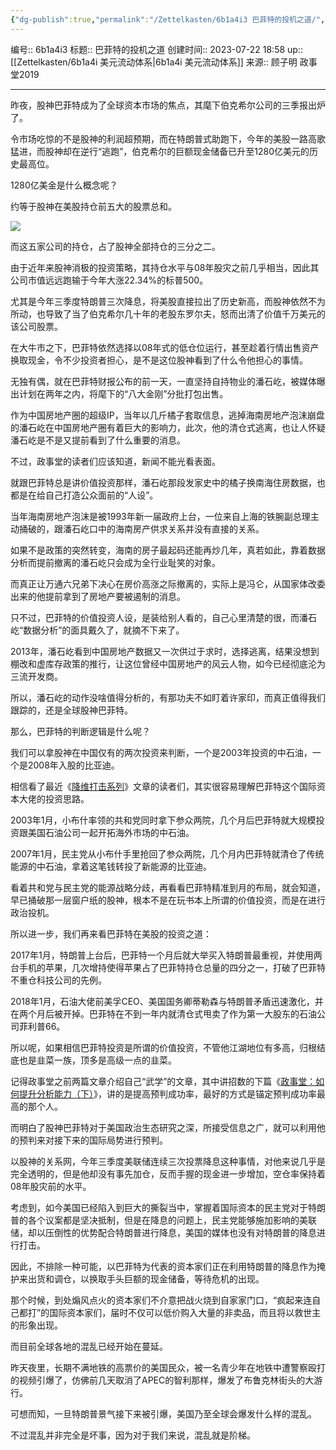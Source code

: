 ```yaml
---
{"dg-publish":true,"permalink":"/Zettelkasten/6b1a4i3 巴菲特的投机之道/","dgPassFrontmatter":true}
---
```


编号:: 6b1a4i3
标题:: 巴菲特的投机之道
创建时间:: 2023-07-22 18:58
up:: [[Zettelkasten/6b1a4i 美元流动体系\|6b1a4i 美元流动体系]]
来源:: 顾子明 政事堂2019

---

昨夜，股神巴菲特成为了全球资本市场的焦点，其麾下伯克希尔公司的三季报出炉了。

令市场吃惊的不是股神的利润超预期，而在特朗普式助跑下，今年的美股一路高歌猛进，而股神却在逆行“逃跑”，伯克希尔的巨额现金储备已升至1280亿美元的历史最高位。

1280亿美金是什么概念呢？

约等于股神在美股持仓前五大的股票总和。

![](/img/user/attachment/640-27.png)

而这五家公司的持仓，占了股神全部持仓的三分之二。

由于近年来股神消极的投资策略，其持仓水平与08年股灾之前几乎相当，因此其公司市值远远跑输于今年大涨22.34%的标普500。

尤其是今年三季度特朗普三次降息，将美股直接拉出了历史新高，而股神依然不为所动，也导致了当了伯克希尔几十年的老股东罗尔夫，怒而出清了价值千万美元的该公司股票。

在大牛市之下，巴菲特依然选择以08年式的低仓位运行，甚至趁着行情出售资产换取现金，令不少投资者担心，是不是这位股神看到了什么令他担心的事情。

无独有偶，就在巴菲特财报公布的前一天，一直坚持自持物业的潘石屹，被媒体曝出计划在两年之内，将麾下的“八大金刚”分批打包出售。

作为中国房地产圈的超级IP，当年以几斤橘子套取信息，逃掉海南房地产泡沫崩盘的潘石屹在中国房地产圈有着巨大的影响力，此次，他的清仓式逃离，也让人怀疑潘石屹是不是又提前看到了什么重要的消息。

不过，政事堂的读者们应该知道，新闻不能光看表面。

就跟巴菲特总是讲价值投资那样，潘石屹那段发家史中的橘子换南海住房数据，也都是在给自己打造公众面前的“人设”。

当年海南房地产泡沫是被1993年新一届政府上台，一位来自上海的铁腕副总理主动捅破的，跟潘石屹口中的海南房产供求关系并没有直接的关系。

如果不是政策的突然转变，海南的房子最起码还能再炒几年，真若如此，靠着数据分析而提前撤离的潘石屹只会成为全行业耻笑的对象。

而真正让万通六兄弟下决心在房价高涨之际撤离的，实际上是冯仑，从国家体改委出来的他提前拿到了房地产要被遏制的消息。

只不过，巴菲特的价值投资人设，是装给别人看的，自己心里清楚的很，而潘石屹“数据分析”的面具戴久了，就摘不下来了。

2013年，潘石屹看到中国房地产数据又一次供过于求时，选择逃离，结果没想到棚改和虚库存政策的推行，让这位曾经中国房地产的风云人物，如今已经彻底沦为三流开发商。

所以，潘石屹的动作没啥值得分析的，有那功夫不如盯着许家印，而真正值得我们跟踪的，还是全球股神巴菲特。

那么，巴菲特的判断逻辑是什么呢？

我们可以拿股神在中国仅有的两次投资来判断，一个是2003年投资的中石油，一个是2008年入股的比亚迪。

相信看了最近《[降维打击系列](http://mp.weixin.qq.com/s?__biz=Mzg3MDMwNDIyOA==&mid=2247484242&idx=1&sn=e6bc342c7b5dec758bc651db1f29c9fb&chksm=ce8e93d9f9f91acf4f5ff9a539c8368f8b23fba97581a24e42897e09dab5fd67ef2704555ea4&scene=21#wechat_redirect)》文章的读者们，其实很容易理解巴菲特这个国际资本大佬的投资思路。

2003年1月，小布什率领的共和党同时拿下参众两院，几个月后巴菲特就大规模投资跟美国石油公司一起开拓海外市场的中石油。

2007年1月，民主党从小布什手里抢回了参众两院，几个月内巴菲特就清仓了传统能源的中石油，拿着这笔钱转投了新能源的比亚迪。

看着共和党与民主党的能源战略分歧，再看看巴菲特精准到月的布局，就会知道，早已捅破那一层窗户纸的股神，根本不是在玩书本上所谓的价值投资，而是在进行政治投机。

所以进一步，我们再来看巴菲特在美股的投资之道：

2017年1月，特朗普上台后，巴菲特一个月后就大举买入特朗普最重视，并使用两台手机的苹果，几次增持使得苹果占了巴菲特持仓总量的四分之一，打破了巴菲特不重仓科技公司的先例。

2018年1月，石油大佬前美孚CEO、美国国务卿蒂勒森与特朗普矛盾迅速激化，并在两个月后被开掉。巴菲特在不到一年内就清仓式甩卖了作为第一大股东的石油公司菲利普66。

所以呢，如果相信巴菲特投资是所谓的价值投资，不管他江湖地位有多高，归根结底也是韭菜一族，顶多是高级一点的韭菜。

记得政事堂之前两篇文章介绍自己“武学”的文章，其中讲招数的下篇《[政事堂：如何提升分析能力（下）](http://mp.weixin.qq.com/s?__biz=MzAwMzU1ODAwOQ==&mid=2650332745&idx=1&sn=ec1c216c4bf36c00fa0ccff4d36d5dc1&chksm=8335215fb442a8492b5d04ca01dba4503b869abb11c25260ca0b9c129f69464f70b62cf18001&scene=21#wechat_redirect)》，讲的是提高预判成功率，最好的方式是锚定预判成功率最高的那个人。

而明白了股神巴菲特对于美国政治生态研究之深，所接受信息之广，就可以利用他的预判来对接下来的国际局势进行预判。

以股神的关系网，今年三季度美联储连续三次投票降息这种事情，对他来说几乎是完全透明的，但是他却没有事先加仓，反而手握的现金进一步增加，空仓率保持着08年股灾前的水平。

考虑到，如今美国已经陷入到巨大的撕裂当中，掌握着国际资本的民主党对于特朗普的各个议案都是坚决抵制，但是在降息的问题上，民主党能够施加影响的美联储，却以压倒性的优势配合特朗普进行降息，美国的媒体也没有对特朗普的降息进行打击。

因此，不排除一种可能，以巴菲特为代表的资本家们正在利用特朗普的降息作为掩护来出货和调仓，以换取手头巨额的现金储备，等待危机的出现。

那个时候，到处煽风点火的资本家们不介意把战火烧到自家家门口，“疯起来连自己都打”的国际资本家们，届时不仅可以低价购入大量的非卖品，而且将以救世主的形象出现。

而目前全球各地的混乱已经开始在蔓延。

昨天夜里，长期不满地铁的高票价的美国民众，被一名青少年在地铁中遭警察殴打的视频引爆了，仿佛前几天取消了APEC的智利那样，爆发了布鲁克林街头的大游行。

可想而知，一旦特朗普景气接下来被引爆，美国乃至全球会爆发什么样的混乱。

不过混乱并非完全是坏事，因为对于我们来说，混乱就是阶梯。